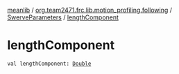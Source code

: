 [meanlib](../../index.md) / [org.team2471.frc.lib.motion_profiling.following](../index.md) / [SwerveParameters](index.md) / [lengthComponent](./length-component.md)

# lengthComponent

`val lengthComponent: `[`Double`](https://kotlinlang.org/api/latest/jvm/stdlib/kotlin/-double/index.html)